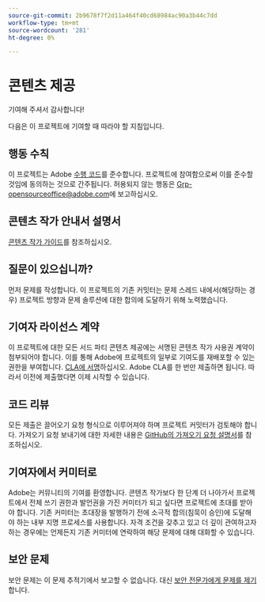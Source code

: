 ```yaml
---
source-git-commit: 2b9678f7f2d11a464f40cd68984ac90a3b44c7dd
workflow-type: tm+mt
source-wordcount: '281'
ht-degree: 0%

---
```

# 콘텐츠 제공

기여해 주셔서 감사합니다!

다음은 이 프로젝트에 기여할 때 따라야 할 지침입니다.

## 행동 수칙

이 프로젝트는 Adobe [수행 코드](code-of-conduct.md)를 준수합니다. 프로젝트에 참여함으로써 이를 준수할 것임에 동의하는 것으로 간주됩니다. 허용되지 않는 행동은 [Grp-opensourceoffice@adobe.com](mailto:Grp-opensourceoffice@adobe.com)에 보고하십시오.

## 콘텐츠 작가 안내서 설명서

[콘텐츠 작가 가이드](https://experienceleague.adobe.com/docs/contributor/contributor-guide/introduction.html?lang=ko-KR)를 참조하십시오.

## 질문이 있으십니까?

먼저 문제를 작성합니다. 이 프로젝트의 기존 커밋터는 문제 스레드 내에서(해당하는 경우) 프로젝트 방향과 문제 솔루션에 대한 합의에 도달하기 위해 노력했습니다.

## 기여자 라이선스 계약

이 프로젝트에 대한 모든 서드 파티 콘텐츠 제공에는 서명된 콘텐츠 작가 사용권 계약이 첨부되어야 합니다. 이를 통해 Adobe에 프로젝트의 일부로 기여도를 재배포할 수 있는 권한을 부여합니다. [CLA에 서명](http://opensource.adobe.com/cla.html)하십시오. Adobe CLA를 한 번만 제출하면 됩니다. 따라서 이전에 제출했다면 이제 시작할 수 있습니다.

## 코드 리뷰

모든 제출은 끌어오기 요청 형식으로 이루어져야 하며 프로젝트 커밋터가 검토해야 합니다. 가져오기 요청 보내기에 대한 자세한 내용은 [GitHub의 가져오기 요청 설명서](https://help.github.com/kr/articles/about-pull-requests/)를 참조하십시오.

<!--
Lastly, please follow the [pull request template](PULL_REQUEST_TEMPLATE.md) when
submitting a pull request!
-->

## 기여자에서 커미터로

Adobe는 커뮤니티의 기여를 환영합니다. 콘텐츠 작가보다 한 단계 더 나아가서 프로젝트에서 전체 쓰기 권한과 발언권을 가진 커미터가 되고 싶다면 프로젝트에 초대를 받아야 합니다. 기존 커미터는 초대장을 발행하기 전에
소극적 합의(침묵이 승인)에 도달해야 하는 내부 지명 프로세스를
사용합니다. 자격 조건을 갖추고 있고 더 깊이 관여하고자 하는 경우에는
언제든지 기존 커미터에 연락하여 해당 문제에 대해 대화할 수 있습니다.

## 보안 문제

보안 문제는 이 문제 추적기에서 보고할 수 없습니다. 대신 [보안 전문가에게 문제를 제기](https://helpx.adobe.com/security/alertus.html)합니다.
